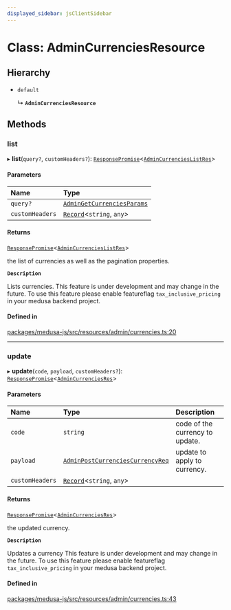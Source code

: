 ```yaml
---
displayed_sidebar: jsClientSidebar
---
```


# Class: AdminCurrenciesResource

## Hierarchy

- `default`

  ↳ **`AdminCurrenciesResource`**

## Methods

### list

▸ **list**(`query?`, `customHeaders?`): [`ResponsePromise`](../modules/internal-12.md#responsepromise)<[`AdminCurrenciesListRes`](../modules/internal-4.md#admincurrencieslistres)\>

#### Parameters

| Name | Type |
| :------ | :------ |
| `query?` | [`AdminGetCurrenciesParams`](internal-4.AdminGetCurrenciesParams.md) |
| `customHeaders` | [`Record`](../modules/internal.md#record)<`string`, `any`\> |

#### Returns

[`ResponsePromise`](../modules/internal-12.md#responsepromise)<[`AdminCurrenciesListRes`](../modules/internal-4.md#admincurrencieslistres)\>

the list of currencies as well as the pagination properties.

**`Description`**

Lists currencies.
 This feature is under development and may change in the future.
To use this feature please enable featureflag `tax_inclusive_pricing` in your medusa backend project.

#### Defined in

[packages/medusa-js/src/resources/admin/currencies.ts:20](https://github.com/medusajs/medusa/blob/f15cd596e4/packages/medusa-js/src/resources/admin/currencies.ts#L20)

___

### update

▸ **update**(`code`, `payload`, `customHeaders?`): [`ResponsePromise`](../modules/internal-12.md#responsepromise)<[`AdminCurrenciesRes`](../modules/internal-4.md#admincurrenciesres)\>

#### Parameters

| Name | Type | Description |
| :------ | :------ | :------ |
| `code` | `string` | code of the currency to update. |
| `payload` | [`AdminPostCurrenciesCurrencyReq`](internal-4.AdminPostCurrenciesCurrencyReq.md) | update to apply to currency. |
| `customHeaders` | [`Record`](../modules/internal.md#record)<`string`, `any`\> |  |

#### Returns

[`ResponsePromise`](../modules/internal-12.md#responsepromise)<[`AdminCurrenciesRes`](../modules/internal-4.md#admincurrenciesres)\>

the updated currency.

**`Description`**

Updates a currency
 This feature is under development and may change in the future.
To use this feature please enable featureflag `tax_inclusive_pricing` in your medusa backend project.

#### Defined in

[packages/medusa-js/src/resources/admin/currencies.ts:43](https://github.com/medusajs/medusa/blob/f15cd596e4/packages/medusa-js/src/resources/admin/currencies.ts#L43)
